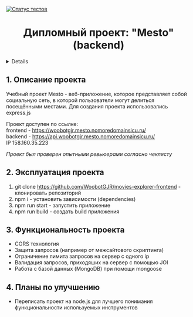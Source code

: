 [![Статус тестов](../../actions/workflows/tests.yml/badge.svg)](../../actions/workflows/tests.yml)

<h1 align="center">Дипломный проект: "Mesto" (backend)</h1>

<a name="summary">
  <details>
    <summary>Оглавление</summary>
    <ol>
      <li><a href="#project-description">Описание проекта</a></li>
      <li><a href="#project-installation">Эксплуатация проекта</a></li>
      <li><a href="#project-functionality">Функциональность проекта</a></li>
      <li><a href="#project-enhancement">Планы по улучшению</a></li>
    </ol>
  </details>
</a>

<a name="project-description"><h2>1. Описание проекта</h2></a>
Учебный проект Mesto - веб-приложение, которое представляет собой социальную сеть, в которой пользователи могут делиться посещёнными местами. Для создания проекта использовались express.js 

Проект доступен по ссылке:
<br>
frontend - https://woobotgjr.mesto.nomoredomainsicu.ru/
<br>
backend - https://api.woobotgjr.mesto.nomoredomainsicu.ru/
<br>
IP 158.160.35.223
<br>

<i>Проект был проверен опытными ревьюерами согласно чеклисту</i>

<a name="project-installation"><h2>2. Эксплуатация проекта</h2></a>

1. git clone https://github.com/WoobotGJR/movies-explorer-frontend - клонировать репозиторий
2. npm i - установить зависимости (dependencies)
3. npm run start - запустить приложение
4. npm run build - создать build приложения

<a name="functionality"><h2>3. Функциональность проекта</h2></a>

- CORS технология
- Защита запросов (например от межсайтового скриптинга)
- Ограничение лимита запросов на сервер с одного ip
- Валидация запросов, приходяших на сервер с помощью JOI
- Работа с базой данных (MongoDB) при помощи mongoose

<a name="enhancement"><h2>4. Планы по улучшению</h2></a>

- Переписать проект на node.js для лучшего понимания функциональности используемых инструментов
